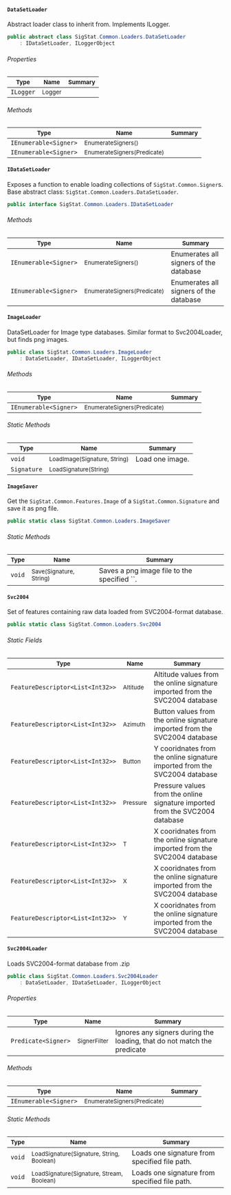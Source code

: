 #### `DataSetLoader`

Abstract loader class to inherit from. Implements ILogger.
```csharp
public abstract class SigStat.Common.Loaders.DataSetLoader
    : IDataSetLoader, ILoggerObject

```

###### Properties

| <sub>Type</sub> | <sub>Name</sub> | <sub>Summary</sub> | 
| ---- | ---- | ---- | 
| `ILogger` | <sub>Logger</sub> |  | 


###### Methods

| <sub>Type</sub> | <sub>Name</sub> | <sub>Summary</sub> | 
| ---- | ---- | ---- | 
| `IEnumerable<Signer>` | <sub>EnumerateSigners()</sub> |  | 
| `IEnumerable<Signer>` | <sub>EnumerateSigners(Predicate<Signer>)</sub> |  | 


#### `IDataSetLoader`

Exposes a function to enable loading collections of `SigStat.Common.Signer`s.  Base abstract class: `SigStat.Common.Loaders.DataSetLoader`.
```csharp
public interface SigStat.Common.Loaders.IDataSetLoader

```

###### Methods

| <sub>Type</sub> | <sub>Name</sub> | <sub>Summary</sub> | 
| ---- | ---- | ---- | 
| `IEnumerable<Signer>` | <sub>EnumerateSigners()</sub> | Enumerates all signers of the database | 
| `IEnumerable<Signer>` | <sub>EnumerateSigners(Predicate<Signer>)</sub> | Enumerates all signers of the database | 


#### `ImageLoader`

DataSetLoader for Image type databases.  Similar format to Svc2004Loader, but finds png images.
```csharp
public class SigStat.Common.Loaders.ImageLoader
    : DataSetLoader, IDataSetLoader, ILoggerObject

```

###### Methods

| <sub>Type</sub> | <sub>Name</sub> | <sub>Summary</sub> | 
| ---- | ---- | ---- | 
| `IEnumerable<Signer>` | <sub>EnumerateSigners(Predicate<Signer>)</sub> |  | 


###### Static Methods

| <sub>Type</sub> | <sub>Name</sub> | <sub>Summary</sub> | 
| ---- | ---- | ---- | 
| `void` | <sub>LoadImage(Signature, String)</sub> | Load one image. | 
| `Signature` | <sub>LoadSignature(String)</sub> |  | 


#### `ImageSaver`

Get the `SigStat.Common.Features.Image` of a `SigStat.Common.Signature` and save it as png file.
```csharp
public static class SigStat.Common.Loaders.ImageSaver

```

###### Static Methods

| <sub>Type</sub> | <sub>Name</sub> | <sub>Summary</sub> | 
| ---- | ---- | ---- | 
| `void` | <sub>Save(Signature, String)</sub> | Saves a png image file to the specified ``. | 


#### `Svc2004`

Set of features containing raw data loaded from SVC2004-format database.
```csharp
public static class SigStat.Common.Loaders.Svc2004

```

###### Static Fields

| <sub>Type</sub> | <sub>Name</sub> | <sub>Summary</sub> | 
| ---- | ---- | ---- | 
| `FeatureDescriptor<List<Int32>>` | <sub>Altitude</sub> | Altitude values from the online signature imported from the SVC2004 database | 
| `FeatureDescriptor<List<Int32>>` | <sub>Azimuth</sub> | Button values from the online signature imported from the SVC2004 database | 
| `FeatureDescriptor<List<Int32>>` | <sub>Button</sub> | Y cooridnates from the online signature imported from the SVC2004 database | 
| `FeatureDescriptor<List<Int32>>` | <sub>Pressure</sub> | Pressure values from the online signature imported from the SVC2004 database | 
| `FeatureDescriptor<List<Int32>>` | <sub>T</sub> | X cooridnates from the online signature imported from the SVC2004 database | 
| `FeatureDescriptor<List<Int32>>` | <sub>X</sub> | X cooridnates from the online signature imported from the SVC2004 database | 
| `FeatureDescriptor<List<Int32>>` | <sub>Y</sub> | X cooridnates from the online signature imported from the SVC2004 database | 


#### `Svc2004Loader`

Loads SVC2004-format database from .zip
```csharp
public class SigStat.Common.Loaders.Svc2004Loader
    : DataSetLoader, IDataSetLoader, ILoggerObject

```

###### Properties

| <sub>Type</sub> | <sub>Name</sub> | <sub>Summary</sub> | 
| ---- | ---- | ---- | 
| `Predicate<Signer>` | <sub>SignerFilter</sub> | Ignores any signers during the loading, that do not match the predicate | 


###### Methods

| <sub>Type</sub> | <sub>Name</sub> | <sub>Summary</sub> | 
| ---- | ---- | ---- | 
| `IEnumerable<Signer>` | <sub>EnumerateSigners(Predicate<Signer>)</sub> |  | 


###### Static Methods

| <sub>Type</sub> | <sub>Name</sub> | <sub>Summary</sub> | 
| ---- | ---- | ---- | 
| `void` | <sub>LoadSignature(Signature, String, Boolean)</sub> | Loads one signature from specified file path. | 
| `void` | <sub>LoadSignature(Signature, Stream, Boolean)</sub> | Loads one signature from specified file path. | 


